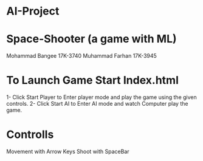 # AI-Project
# Space-Shooter (a game with ML)

Mohammad Bangee 17K-3740
Muhammad Farhan 17K-3945

# To Launch Game Start Index.html
1- Click Start Player to Enter player mode and play the game using the given controls. 
2- Click Start AI to Enter AI mode and watch Computer play the game.  

# Controlls
 Movement with Arrow Keys
 Shoot with SpaceBar
